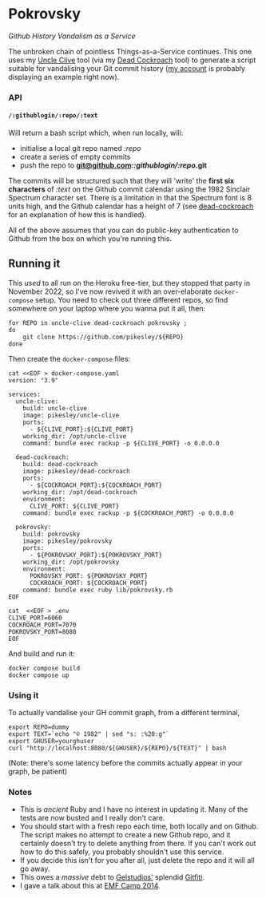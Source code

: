 # Pokrovsky

_Github History Vandalism as a Service_

The unbroken chain of pointless Things-as-a-Service continues. This one uses my [Uncle Clive](//github.com/pikesley/uncle-clive) tool (via my [Dead Cockroach](//github.com/pikesley/dead-cockroach) tool) to generate a script suitable for vandalising your Git commit history ([my account](//github.com/pikesley) is probably displaying an example right now).

### API

#### `/:githublogin/:repo/:text`

Will return a bash script which, when run locally, will:

* initialise a local git repo named _:repo_
* create a series of empty commits
* push the repo to **git@github.com:_:githublogin/:repo_.git**

The commits will be structured such that they will 'write' the **first six characters** of _:text_ on the Github commit calendar using the 1982 Sinclair Spectrum character set. There is a limitation in that the Spectrum font is 8 units high, and the Github calendar has a height of 7 (see [dead-cockroach](//github.com/pikesley/dead-cockroach/blob/master/README.md) for an explanation of how this is handled).

All of the above assumes that you can do public-key authentication to Github from the box on which you're running this.

## Running it

This *used* to all run on the Heroku free-tier, but they stopped that party in November 2022, so I've now revived it with an over-elaborate `docker-compose` setup. You need to check out three different repos, so find somewhere on your laptop where you wanna put it all, then:

```
for REPO in uncle-clive dead-cockroach pokrovsky ;
do
    git clone https://github.com/pikesley/${REPO}
done
```

Then create the `docker-compose` files:

```
cat <<EOF > docker-compose.yaml
version: "3.9"

services:
  uncle-clive:
    build: uncle-clive
    image: pikesley/uncle-clive
    ports:
      - ${CLIVE_PORT}:${CLIVE_PORT}
    working_dir: /opt/uncle-clive
    command: bundle exec rackup -p ${CLIVE_PORT} -o 0.0.0.0

  dead-cockroach:
    build: dead-cockroach
    image: pikesley/dead-cockroach
    ports:
      - ${COCKROACH_PORT}:${COCKROACH_PORT}
    working_dir: /opt/dead-cockroach
    environment:
      CLIVE_PORT: ${CLIVE_PORT}
    command: bundle exec rackup -p ${COCKROACH_PORT} -o 0.0.0.0

  pokrovsky:
    build: pokrovsky
    image: pikesley/pokrovsky
    ports:
      - ${POKROVSKY_PORT}:${POKROVSKY_PORT}
    working_dir: /opt/pokrovsky
    environment:
      POKROVSKY_PORT: ${POKROVSKY_PORT}
      COCKROACH_PORT: ${COCKROACH_PORT}
    command: bundle exec ruby lib/pokrovsky.rb
EOF

cat  <<EOF > .env
CLIVE_PORT=6060
COCKROACH_PORT=7070
POKROVSKY_PORT=8080
EOF
```

And build and run it:

```
docker compose build
docker compose up
```

### Using it

To actually vandalise your GH commit graph, from a different terminal,

```
export REPO=dummy
export TEXT=`echo "© 1982" | sed "s: :%20:g"`
export GHUSER=yourghuser
curl "http://localhost:8080/${GHUSER}/${REPO}/${TEXT}" | bash
```

(Note: there's some latency before the commits actually appear in your graph, be patient)

### Notes

* This is *ancient* Ruby and I have no interest in updating it. Many of the tests are now busted and I really don't care.
* You should start with a fresh repo each time, both locally and on Github. The script makes no attempt to create a new Github repo, and it certainly doesn't try to delete anything from there. If you can't work out how to do this safely, you probably shouldn't use this service.
* If you decide this isn't for you after all, just delete the repo and it will all go away.
* This owes a _massive_ debt to [Gelstudios'](//github.com/gelstudios) splendid [Gitfiti](//github.com/gelstudios/gitfiti).
* I gave a talk about this at [EMF Camp 2014](//sam.pikesley.org/talks/#vandalising-your-github-commit-history-emf-2014).
